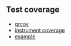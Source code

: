 ## Test coverage 
- [grcov](https://lib.rs/crates/grcov)
- [instrument coverage](https://doc.rust-lang.org/nightly/unstable-book/compiler-flags/instrument-coverage.html)
- [example](https://github.com/marco-c/rust-code-coverage-sample)
